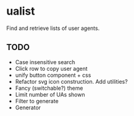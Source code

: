 # ualist
Find and retrieve lists of user agents.

## TODO

- Case insensitive search
- Click row to copy user agent
- unify button component + css
- Refactor svg icon construction. Add utilities?
- Fancy (switchable?) theme
- Limit number of UAs shown
- Filter to generate
- Generator